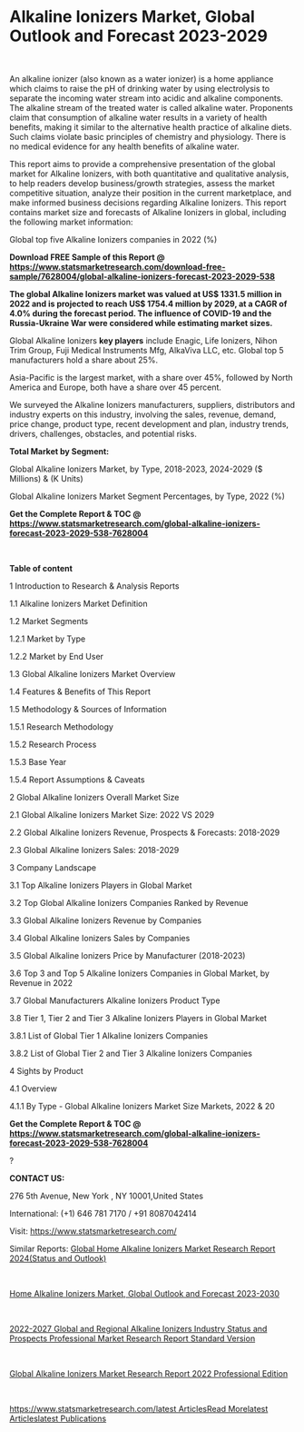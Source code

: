 <h1>Alkaline Ionizers Market, Global Outlook and Forecast 2023-2029</h1><br/><p>An alkaline ionizer (also known as a water ionizer) is a home appliance which claims to raise the pH of drinking water by using electrolysis to separate the incoming water stream into acidic and alkaline components. The alkaline stream of the treated water is called alkaline water. Proponents claim that consumption of alkaline water results in a variety of health benefits, making it similar to the alternative health practice of alkaline diets. Such claims violate basic principles of chemistry and physiology. There is no medical evidence for any health benefits of alkaline water.</p>
 
 
 
 <p>This report aims to provide a comprehensive presentation of the global market for Alkaline Ionizers, with both quantitative and qualitative analysis, to help readers develop business/growth strategies, assess the market competitive situation, analyze their position in the current marketplace, and make informed business decisions regarding Alkaline Ionizers. This report contains market size and forecasts of Alkaline Ionizers in global, including the following market information:</p>
 
 
 
 <p>Global top five Alkaline Ionizers companies in 2022 (%)</p>
 
 
 
 <p><strong>Download FREE Sample of this Report @ <a href="https://www.statsmarketresearch.com/download-free-sample/7628004/global-alkaline-ionizers-forecast-2023-2029-538">https://www.statsmarketresearch.com/download-free-sample/7628004/global-alkaline-ionizers-forecast-2023-2029-538</a></strong></p>
 
 
 
 <p><strong>The global Alkaline Ionizers market was valued at US$ 1331.5 million in 2022 and is projected to reach US$ 1754.4 million by 2029, at a <strong>CAGR</strong> of 4.0% during the forecast period. The influence of COVID-19 and the Russia-Ukraine War were considered while estimating market sizes.</strong></p>
 
 
 
 <p>Global Alkaline Ionizers <strong>key players</strong> include Enagic, Life Ionizers, Nihon Trim Group, Fuji Medical Instruments Mfg, AlkaViva LLC, etc. Global top 5 manufacturers hold a share about 25%.</p>
 
 
 
 <p>Asia-Pacific is the largest market, with a share over 45%, followed by North America and Europe, both have a share over 45 percent.</p>
 
 
 
 <p>We surveyed the Alkaline Ionizers manufacturers, suppliers, distributors and industry experts on this industry, involving the sales, revenue, demand, price change, product type, recent development and plan, industry trends, drivers, challenges, obstacles, and potential risks.</p>
 
 
 
 <p><strong>Total Market by Segment:</strong></p>
 
 
 
 <p>Global Alkaline Ionizers Market, by Type, 2018-2023, 2024-2029 ($ Millions) & (K Units)</p>
 
 
 
 <p>Global Alkaline Ionizers Market Segment Percentages, by Type, 2022 (%)</p>
 
 
 
 <div><b>Get the Complete Report & TOC @ <a href="https://www.statsmarketresearch.com/global-alkaline-ionizers-forecast-2023-2029-538-7628004">https://www.statsmarketresearch.com/global-alkaline-ionizers-forecast-2023-2029-538-7628004</a></b></div>
 
 
 
 <p><br />
 
 <b>Table of content</b></p>
 
 
 
 <p>1 Introduction to Research & Analysis Reports<br />
 
 1.1 Alkaline Ionizers Market Definition<br />
 
 1.2 Market Segments<br />
 
 1.2.1 Market by Type<br />
 
 1.2.2 Market by End User<br />
 
 1.3 Global Alkaline Ionizers Market Overview<br />
 
 1.4 Features & Benefits of This Report<br />
 
 1.5 Methodology & Sources of Information<br />
 
 1.5.1 Research Methodology<br />
 
 1.5.2 Research Process<br />
 
 1.5.3 Base Year<br />
 
 1.5.4 Report Assumptions & Caveats<br />
 
 2 Global Alkaline Ionizers Overall Market Size<br />
 
 2.1 Global Alkaline Ionizers Market Size: 2022 VS 2029<br />
 
 2.2 Global Alkaline Ionizers Revenue, Prospects & Forecasts: 2018-2029<br />
 
 2.3 Global Alkaline Ionizers Sales: 2018-2029<br />
 
 3 Company Landscape<br />
 
 3.1 Top Alkaline Ionizers Players in Global Market<br />
 
 3.2 Top Global Alkaline Ionizers Companies Ranked by Revenue<br />
 
 3.3 Global Alkaline Ionizers Revenue by Companies<br />
 
 3.4 Global Alkaline Ionizers Sales by Companies<br />
 
 3.5 Global Alkaline Ionizers Price by Manufacturer (2018-2023)<br />
 
 3.6 Top 3 and Top 5 Alkaline Ionizers Companies in Global Market, by Revenue in 2022<br />
 
 3.7 Global Manufacturers Alkaline Ionizers Product Type<br />
 
 3.8 Tier 1, Tier 2 and Tier 3 Alkaline Ionizers Players in Global Market<br />
 
 3.8.1 List of Global Tier 1 Alkaline Ionizers Companies<br />
 
 3.8.2 List of Global Tier 2 and Tier 3 Alkaline Ionizers Companies<br />
 
 4 Sights by Product<br />
 
 4.1 Overview<br />
 
 4.1.1 By Type - Global Alkaline Ionizers Market Size Markets, 2022 & 20</p>
 
 
 
 <div><b>Get the Complete Report & TOC @ <a href="https://www.statsmarketresearch.com/global-alkaline-ionizers-forecast-2023-2029-538-7628004">https://www.statsmarketresearch.com/global-alkaline-ionizers-forecast-2023-2029-538-7628004</a></b></div>
 
 
 
 <p>? </p>
 
 
 
 <p><b>CONTACT US:</b><br />
 
 276 5th Avenue, New York , NY 10001,United States<br />
 
 International: (+1) 646 781 7170 / +91 8087042414<br />
 
 Visit: <a href="https://www.statsmarketresearch.com/">https://www.statsmarketresearch.com/</a><br />
 
 Similar Reports: <a href="https://www.statsmarketresearch.com/global-alkaline-ionizers-forecast-2023-2029-538-7628004">Global Home Alkaline Ionizers Market Research Report 2024(Status and Outlook)</a><br />
 
 <br />
 
 <a href="https://www.statsmarketresearch.com/global-alkaline-ionizers-forecast-2023-2029-538-7628004">Home Alkaline Ionizers Market, Global Outlook and Forecast 2023-2030</a><br />
 
 <br />
 
 <a href="https://www.statsmarketresearch.com/global-alkaline-ionizers-forecast-2023-2029-538-7628004">2022-2027 Global and Regional Alkaline Ionizers Industry Status and Prospects Professional Market Research Report Standard Version</a><br />
 
 <br />
 
 <a href="https://www.statsmarketresearch.com/global-alkaline-ionizers-forecast-2023-2029-538-7628004">Global Alkaline Ionizers Market Research Report 2022 Professional Edition</a><br />
 
 <br />
 
 <a href="https://gyeongbokgung.com">https://www.statsmarketresearch.com/</a><a href="https://hallyeomaritime.com">latest Articles</a><a href="https://jingwansa.com">Read More</a><a href="https://nguoiviet.jp/">latest Articles</a><a href="https://www.intelmarketresearch.com/">latest Publications</a></p>